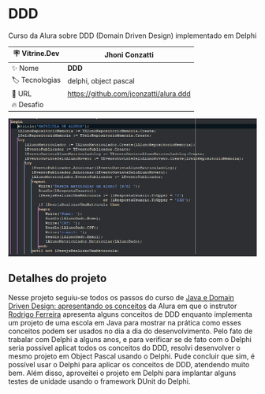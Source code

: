# DDD

Curso da Alura sobre DDD (Domain Driven Design) implementado em Delphi

| :placard: Vitrine.Dev | Jhoni Conzatti |
| -------------  | --- |
| :sparkles: Nome        | **DDD**
| :label: Tecnologias | delphi, object pascal
| :rocket: URL         | https://github.com/jconzatti/alura.ddd
| :fire: Desafio     | 

<!-- Inserir imagem com a #vitrinedev ao final do link -->
![](https://raw.githubusercontent.com/jconzatti/alura.ddd/main/image.png#vitrinedev)

## Detalhes do projeto

Nesse projeto seguiu-se todos os passos do curso de [Java e Domain Driven Design: apresentando os conceitos](https://cursos.alura.com.br/course/java-domain-driven-design-conceitos) da Alura em que o instrutor [Rodrigo Ferreira](https://github.com/rcaneppele) apresenta alguns conceitos de DDD enquanto implementa um projeto de uma escola em Java para mostrar na prática como esses conceitos podem ser usados no dia a dia do desenvolvimento. Pelo fato de trabalar com Delphi a alguns anos, e para verificar se de fato com o Delphi seria possível aplicat todos os conceitos do DDD, resolvi desenvolver o mesmo projeto em Object Pascal usando o Delphi. Pude concluir que sim, é possível usar o Delphi para aplicar os conceitos de DDD, atendendo muito bem. Além disso, aproveitei o projeto em Delphi para implantar alguns testes de unidade usando o framework DUnit do Delphi.
